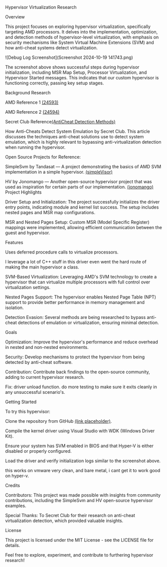 Hypervisor Virtualization Research

Overview

This project focuses on exploring hypervisor virtualization, specifically targeting AMD processors. It delves into the implementation, optimization, and detection methods of hypervisor-level virtualization, with emphasis on security mechanisms like System Virtual Machine Extensions (SVM) and how anti-cheat systems detect virtualization.

![Debug Log Screenshot](Screenshot 2024-10-19 141743.png)

The screenshot above shows successful steps during hypervisor initialization, including MSR Map Setup, Processor Virtualization, and Hypervisor Started messages. This indicates that our custom hypervisor is functioning correctly, passing key setup stages.

Background Research

AMD Reference 1 [(24593)](https://www.amd.com/content/dam/amd/en/documents/processor-tech-docs/programmer-references/24593.pdf)

AMD Reference 2 [(24594)](https://www.amd.com/content/dam/amd/en/documents/processor-tech-docs/programmer-references/24594.pdf)

Secret Club Reference[(AntiCheat Detection Methods)](https://secret.club/2020/04/13/how-anti-cheats-detect-system-emulation.html)

How Anti-Cheats Detect System Emulation by Secret Club. This article discusses the techniques anti-cheat solutions use to detect system emulation, which is highly relevant to bypassing anti-virtualization detection when running the hypervisor.

Open Source Projects for Reference:

SimpleSvm by Tandasat — A project demonstrating the basics of AMD SVM implementation in a simple hypervisor.
[(simpleVisor)](https://github.com/tandasat/SimpleSvm/tree/master)

HV by Jonomango — Another open-source hypervisor project that was used as inspiration for certain parts of our implementation.
[(jonomango)](https://github.com/jonomango/hv/tree/main)
Project Highlights

Driver Setup and Initialization: The project successfully initializes the driver entry points, indicating module and kernel list success. The setup includes nested pages and MSR map configurations.

MSR and Nested Pages Setup: Custom MSR (Model Specific Register) mappings were implemented, allowing efficient communication between the guest and hypervisor.

Features

Uses deferred procedure calls to virtualize processors.

I leverage a lot of C++ stuff in this driver even went the hard route of making the main hypervisor a class.

SVM-Based Virtualization: Leveraging AMD's SVM technology to create a hypervisor that can virtualize multiple processors with full control over virtualization settings.

Nested Pages Support: The hypervisor enables Nested Page Table (NPT) support to provide better performance in memory management and isolation.

Detection Evasion: Several methods are being researched to bypass anti-cheat detections of emulation or virtualization, ensuring minimal detection.

Goals

Optimization: Improve the hypervisor's performance and reduce overhead in nested and non-nested environments.

Security: Develop mechanisms to protect the hypervisor from being detected by anti-cheat software.

Contribution: Contribute back findings to the open-source community, adding to current hypervisor research.

Fix: driver unload function. do more testing to make sure it exits cleanly in any unsuccessful scenario's.

Getting Started

To try this hypervisor:

Clone the repository from GitHub [(link placeholder)](https://github.com/IceCoaled/Amd-Hypervisor-Base).

Compile the kernel driver using Visual Studio with WDK (Windows Driver Kit).

Ensure your system has SVM enabled in BIOS and that Hyper-V is either disabled or properly configured.

Load the driver and verify initialization logs similar to the screenshot above.

this works on vmware very clean, and bare metal, i cant get it to work good on hyper-v.

Credits

Contributors: This project was made possible with insights from community contributions, including the SimpleSvm and HV open-source hypervisor examples.

Special Thanks: To Secret Club for their research on anti-cheat virtualization detection, which provided valuable insights.

License

This project is licensed under the MIT License - see the LICENSE file for details.

Feel free to explore, experiment, and contribute to furthering hypervisor research!

